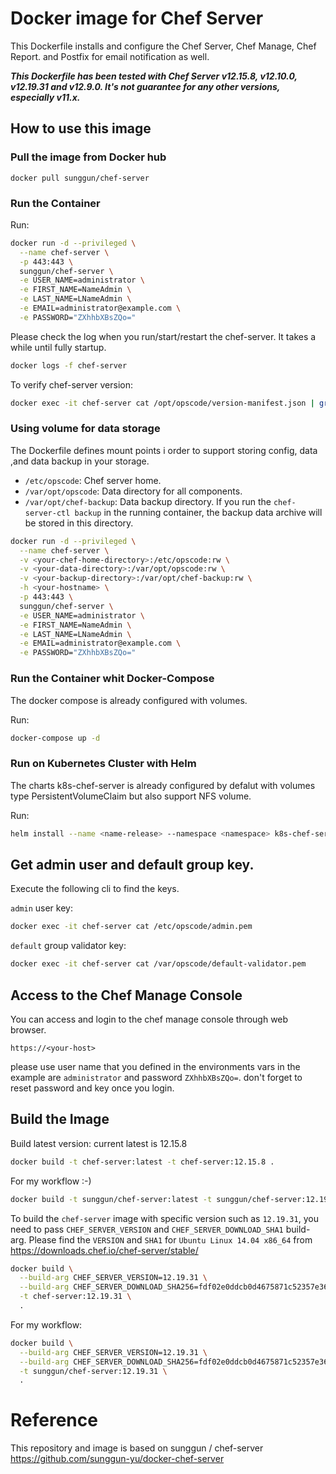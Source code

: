 # Docker image for Chef Server

This Dockerfile installs and configure the Chef Server, Chef Manage, Chef Report. and Postfix for email notification as well.

***This Dockerfile has been tested with Chef Server v12.15.8, v12.10.0, v12.19.31 and v12.9.0. It's not guarantee for any other versions, especially v11.x.***

## How to use this image

### Pull the image from Docker hub

```
docker pull sunggun/chef-server
```

### Run the Container

Run:
```bash
docker run -d --privileged \
  --name chef-server \
  -p 443:443 \
  sunggun/chef-server \
  -e USER_NAME=administrator \
  -e FIRST_NAME=NameAdmin \
  -e LAST_NAME=LNameAdmin \
  -e EMAIL=administrator@example.com \
  -e PASSWORD="ZXhhbXBsZQo="
```

Please check the log when you run/start/restart the chef-server. It takes a while until fully startup.
```bash
docker logs -f chef-server
```

To verify chef-server version:
```bash
docker exec -it chef-server cat /opt/opscode/version-manifest.json | grep build_version
```

### Using volume for data storage
The Dockerfile defines mount points i order to support storing config, data ,and data backup in your storage.

* `/etc/opscode`: Chef server home.
* `/var/opt/opscode`: Data directory for all components.
* `/var/opt/chef-backup`: Data backup directory. If you run the `chef-server-ctl backup` in the running container, the backup data archive will be stored in this directory.

```bash
docker run -d --privileged \
  --name chef-server \
  -v <your-chef-home-directory>:/etc/opscode:rw \
  -v <your-data-directory>:/var/opt/opscode:rw \
  -v <your-backup-directory>:/var/opt/chef-backup:rw \
  -h <your-hostname> \
  -p 443:443 \
  sunggun/chef-server \
  -e USER_NAME=administrator \
  -e FIRST_NAME=NameAdmin \
  -e LAST_NAME=LNameAdmin \
  -e EMAIL=administrator@example.com \
  -e PASSWORD="ZXhhbXBsZQo="
```
### Run the Container whit Docker-Compose
The docker compose is already configured with volumes.

Run:
```bash
docker-compose up -d
```

### Run on Kubernetes Cluster with Helm
The charts k8s-chef-server is already configured by defalut with volumes type PersistentVolumeClaim but also support NFS volume.

Run:
```bash
helm install --name <name-release> --namespace <namespace> k8s-chef-server/ 
```

## Get admin user and default group key.

Execute the following cli to find the keys.

`admin` user key:
```bash
docker exec -it chef-server cat /etc/opscode/admin.pem
```

`default` group validator key:
```bash
docker exec -it chef-server cat /var/opscode/default-validator.pem
```

## Access to the Chef Manage Console

You can access and login to the chef manage console through web browser.
```
https://<your-host>
```
please use user name  that you defined in the environments vars in the example are `administrator` and password `ZXhhbXBsZQo=`. don't forget to reset password and key once you login.


## Build the Image

Build latest version: current latest is 12.15.8
```bash
docker build -t chef-server:latest -t chef-server:12.15.8 .
```

For my workflow :-)
```bash
docker build -t sunggun/chef-server:latest -t sunggun/chef-server:12.19.31 .
```

To build the `chef-server` image with specific version such as `12.19.31`, you need to pass `CHEF_SERVER_VERSION` and `CHEF_SERVER_DOWNLOAD_SHA1` build-arg.
Please find the `VERSION` and `SHA1` for `Ubuntu Linux 14.04 x86_64` from <https://downloads.chef.io/chef-server/stable/>

```bash
docker build \
  --build-arg CHEF_SERVER_VERSION=12.19.31 \
  --build-arg CHEF_SERVER_DOWNLOAD_SHA256=fdf02e0ddcb0d4675871c52357e368aaeb6ea0be3565675eeb00691928ccd84d \
  -t chef-server:12.19.31 \
  .
```

For my workflow:
```bash
docker build \
  --build-arg CHEF_SERVER_VERSION=12.19.31 \
  --build-arg CHEF_SERVER_DOWNLOAD_SHA256=fdf02e0ddcb0d4675871c52357e368aaeb6ea0be3565675eeb00691928ccd84d \
  -t sunggun/chef-server:12.19.31 \
  .
```

# Reference
This repository and image is based on
sunggun / chef-server
<https://github.com/sunggun-yu/docker-chef-server>
